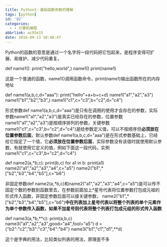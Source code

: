 ```yaml
---
title: Python3：基础函数参数的理解
tags: [python]
id: '92'
categories:
  - - 计算机编程
abbrlink: ac93e15
date: 2018-09-13 10:48:47
---
```


Python的函数的意思是通过一个名字将一段代码把它包起来，是程序变得可扩展、易维护、减少代码重复。

def name1():
    print("hello,world",)
name1()
print(name1)

这是一个普通的函数，name1()调用函数命令，print(name1)输出函数所在的内存地址

def name1(a,b,c,d="aaa"):
    print("hello"+a+b+c+d)
name1("a1","a2","a3")
name1("b1","b2","b3",)
name1("c1",c="c3",b="c2",d="c4")

形式参数def name1(a,b,c,d="aaa")是只有在调用的使用才会存在的参数，实际参数name1("a1","a2","a3")是真实已经存在的参数，位置参数name1("a1","a2","a3")是按顺序排列的参数，关键参数name1("c1",c="c3",b="c2",d="c4")是给参数定义值，可以不按顺序但**必须放在位置参数后面**，默认参数def name1(a,b,c,d="aaa")是在形式参数基础上，已经给它指定了一个值，它**必须放在位置参数后面**，实际参数没有该值时就使用默认参数，有就使用它定义的值，例如下面这一段代码，实例name1("c1",c="c3",b="c2",d="c4")

def name2(a,\*b,c):
    print(b,c)
    for a1 in b:
        print(a1)
name2("a1","a2","a3","a4",c="a5")
name2("b1",\*\["b2","b3","b4","b5"\],c="b6")

非固定参数def name2(a,\*b,c)和name2("a1","a2","a3","a4",c="a5")是可以传不固定个数的参数到函数里去，在参数前面加上\*星号代表将位置参数打包成元祖的形式传入函数，非固定参数后面可以接关键参数， name2("b1",\*\["b2","b3","b4","b5"\],c="b6")**中在列表加上星号代表以将整个列表的单个元素作为单个参数传入函数，如果不加星号则代表将整个列表打包成元组的形式传入函数**

def name3(a,\*b,\*\*c):
    print(a,b,c)
name3("a1","a2","a3",good="a4",fool="a5")
d = {"b2":"c2","b3":"c3","b4":"b4"}
name3("b1","c1","d1",\*\*d)

这个是字典的用法，比较类似列表的用法，原理差不多